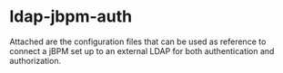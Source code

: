# ldap-jbpm-auth

Attached are the configuration files that can be used as reference to connect a jBPM set up to an external LDAP for both authentication and authorization. 

